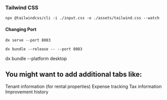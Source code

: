 <!-- @format -->

### Tailwind CSS

```
npx @tailwindcss/cli -i ./input.css -o ./assets/tailwind.css --watch
```

#### Changing Port

```
dx serve --port 8083
```

```
dx bundle --release -- --port 8083
```

dx bundle --platform desktop

## You might want to add additional tabs like:

Tenant information (for rental properties)
Expense tracking
Tax information
Improvement history
